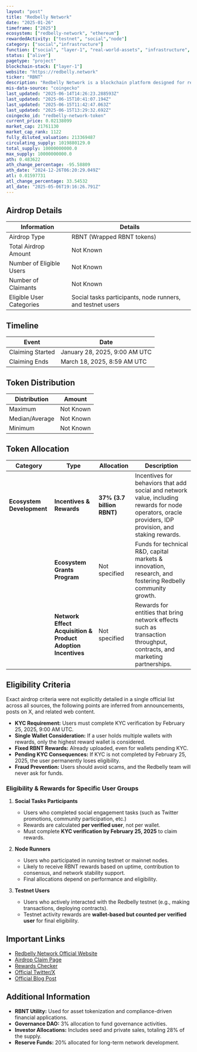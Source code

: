 ```yaml
---
layout: "post"
title: "Redbelly Network"
date: "2025-01-26"
timeframe: ["2025"]
ecosystem: ["redbelly-network", "ethereum"]
rewardedActivity: ["testnet", "social","node"]
category: ["social","infrastructure"]
function: ["social", "layer-1", "real-world-assets", "infrastructure", "finance", "smart-contract-platform"]
status: ["alive"]
pagetype: "project"
blockchain-stack: ["layer-1"]
website: "https://redbelly.network"
ticker: "RBNT"
description: "Redbelly Network is a blockchain platform designed for real-world asset (RWA) tokenization, offering security, scalability, and compliance for financial applications."
mis-data-source: "coingecko"
last_updated: "2025-06-14T14:26:23.288593Z"
last_updated: "2025-06-15T10:41:07.194Z"
last_updated: "2025-06-15T11:42:47.063Z"
last_updated: "2025-06-15T13:29:32.692Z"
coingecko_id: "redbelly-network-token"
current_price: 0.02138099
market_cap: 21761130
market_cap_rank: 1122
fully_diluted_valuation: 213369487
circulating_supply: 1019880129.0
total_supply: 10000000000.0
max_supply: 10000000000.0
ath: 0.483622
ath_change_percentage: -95.58809
ath_date: "2024-12-26T06:20:29.049Z"
atl: 0.01597731
atl_change_percentage: 33.54532
atl_date: "2025-05-06T19:16:26.791Z"
---
```


## Airdrop Details

| Information              | Details                                                    |
| ------------------------ | ---------------------------------------------------------- |
| Airdrop Type             | RBNT (Wrapped RBNT tokens)                                 |
| Total Airdrop Amount     | Not Known                                                  |
| Number of Eligible Users | Not Known                                                  |
| Number of Claimants      | Not Known                                                  |
| Eligible User Categories | Social tasks participants, node runners, and testnet users |

## Timeline

| Event            | Date                          |
| ---------------- | ----------------------------- |
| Claiming Started | January 28, 2025, 9:00 AM UTC |
| Claiming Ends    | March 18, 2025, 8:59 AM UTC   |

## Token Distribution

| Distribution   | Amount    |
| -------------- | --------- |
| Maximum        | Not Known |
| Median/Average | Not Known |
| Minimum        | Not Known |

## Token Allocation

| Category                  | Type                                                         | Allocation                 | Description                                                                                                                                             |
| ------------------------- | ------------------------------------------------------------ | -------------------------- | ------------------------------------------------------------------------------------------------------------------------------------------------------- |
| **Ecosystem Development** | **Incentives & Rewards**                                     | **37% (3.7 billion RBNT)** | Incentives for behaviors that add social and network value, including rewards for node operators, oracle providers, IDP provision, and staking rewards. |
|                           | **Ecosystem Grants Program**                                 | Not specified              | Funds for technical R&D, capital markets & innovation, research, and fostering Redbelly community growth.                                               |
|                           | **Network Effect Acquisition & Product Adoption Incentives** | Not specified              | Rewards for entities that bring network effects such as transaction throughput, contracts, and marketing partnerships.                                  |

## Eligibility Criteria

Exact airdrop criteria were not explicitly detailed in a single official list across all sources, the following points are inferred from announcements, posts on X, and related web content.

- **KYC Requirement:** Users must complete KYC verification by February 25, 2025, 9:00 AM UTC.
- **Single Wallet Consideration:** If a user holds multiple wallets with rewards, only the highest reward wallet is considered.
- **Fixed RBNT Rewards:** Already uploaded, even for wallets pending KYC.
- **Pending KYC Consequences:** If KYC is not completed by February 25, 2025, the user permanently loses eligibility.
- **Fraud Prevention:** Users should avoid scams, and the Redbelly team will never ask for funds.

### **Eligibility & Rewards for Specific User Groups**

1. **Social Tasks Participants**

   - Users who completed social engagement tasks (such as Twitter promotions, community participation, etc.)
   - Rewards are calculated **per verified user**, not per wallet.
   - Must complete **KYC verification by February 25, 2025** to claim rewards.

2. **Node Runners**

   - Users who participated in running testnet or mainnet nodes.
   - Likely to receive RBNT rewards based on uptime, contribution to consensus, and network stability support.
   - Final allocations depend on performance and eligibility.

3. **Testnet Users**
   - Users who actively interacted with the Redbelly testnet (e.g., making transactions, deploying contracts).
   - Testnet activity rewards are **wallet-based but counted per verified user** for final eligibility.

## Important Links

- [Redbelly Network Official Website](https://redbelly.network)
- [Airdrop Claim Page](https://redbelly.network/rewards-claim)
- [Rewards Checker](https://redbelly.network/rewards-checker)
- [Official Twitter/X](https://x.com/RedbellyNetwork/status/1884208617601261932)
- [Official Blog Post](https://medium.com/@redbellyblockchain/redbelly-network-building-the-future-of-tokenomics-with-rbnt-4f1e2667d6ab)

## Additional Information

- **RBNT Utility:** Used for asset tokenization and compliance-driven financial applications.
- **Governance DAO:** 3% allocation to fund governance activities.
- **Investor Allocations:** Includes seed and private sales, totaling 28% of the supply.
- **Reserve Funds:** 20% allocated for long-term network development.